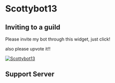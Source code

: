 # Scottybot13
## Inviting to a guild


Please invite my bot through this widget, just click! 

also please upvote it!!

<a href="https://discordbots.org/bot/518957742036221978" >
  <img src="https://discordbots.org/api/widget/518957742036221978.svg" alt="Scottybot13" />
</a>

## Support Server

<a href="https://discordapp.com/widget?id=533779781326471179&theme=dark" width="350" height="500" allowtransparency="true" frameborder="0"></a>
